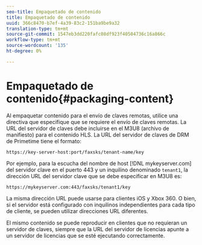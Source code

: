```yaml
---
seo-title: Empaquetado de contenido
title: Empaquetado de contenido
uuid: 366c8470-b7ef-4a39-83c2-151ba9be9a32
translation-type: tm+mt
source-git-commit: 1547eb3dd220fafc08df923f40504736c16a866c
workflow-type: tm+mt
source-wordcount: '135'
ht-degree: 0%

---
```



# Empaquetado de contenido{#packaging-content}

Al empaquetar contenido para el envío de claves remotas, utilice una directiva que especifique que se requiere el envío de claves remotas. La URL del servidor de claves debe incluirse en el M3U8 (archivo de manifiesto) para el contenido HLS. La URL del servidor de claves de DRM de Primetime tiene el formato:

```
https://key-server-host:port/faxsks/tenant-name/key
```

Por ejemplo, para la escucha del nombre de host [!DNL mykeyserver.com] del servidor clave en el puerto 443 y un inquilino denominado `tenant1`, la dirección URL del servidor clave que se debe especificar en M3U8 es:

```
https://mykeyserver.com:443/faxsks/tenant1/key
```

La misma dirección URL puede usarse para clientes iOS y Xbox 360. O bien, si el servidor está configurado con inquilinos independientes para cada tipo de cliente, se pueden utilizar direcciones URL diferentes.

El mismo contenido se puede reproducir en clientes que no requieran un servidor de claves, siempre que la URL del servidor de licencias apunte a un servidor de licencias que se esté ejecutando correctamente.
